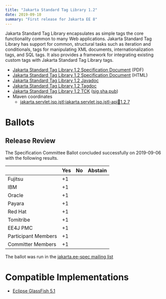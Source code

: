 ```yaml
---
title: "Jakarta Standard Tag Library 1.2"
date: 2019-09-10
summary: "First release for Jakarta EE 8"
---
```

Jakarta Standard Tag Library encapsulates as simple tags the core functionality common to many Web applications.
Jakarta Standard Tag Library has support for common, structural tasks such as iteration and conditionals, tags
for manipulating XML documents, internationalization tags, and SQL tags. It also provides a framework for integrating
existing custom tags with Jakarta Standard Tag Library tags.

* [Jakarta Standard Tag Library 1.2 Specification Document](./tags-1.2-spec.pdf) (PDF)
* [Jakarta Standard Tag Library 1.2 Specification Document](./tags-1.2-spec.html) (HTML)
* [Jakarta Standard Tag Library 1.2 Javadoc](./apidocs)
* [Jakarta Standard Tag Library 1.2 Tagdoc](./tagdocs)
* [Jakarta Standard Tag Library 1.2 TCK](https://download.eclipse.org/jakartaee/tags/1.2/jakarta-tags-tck-1.2.0.zip) ([sig](https://download.eclipse.org/jakartaee/tags/1.2/jakarta-tags-tck-1.2.0.zip.sig),[sha](https://download.eclipse.org/jakartaee/tags/1.2/jakarta-tags-tck-1.2.0.zip.sha256),[pub](https://raw.githubusercontent.com/jakartaee/specification-committee/master/jakartaee-spec-committee.pub))
* Maven coordinates
  * [jakarta.servlet.jsp.jstl:jakarta.servlet.jsp.jstl-api:jar:1.2.7](https://search.maven.org/artifact/jakarta.servlet.jsp.jstl/jakarta.servlet.jsp.jstl-api/1.2.7/jar)

# Ballots

## Release Review

The Specification Committee Ballot concluded successfully on 2019-09-06 with the following results.

|                       |  Yes    | No      | Abstain  |
|-----------------------|---------|---------|----------|
|Fujitsu                |   +1    |         |          |
|IBM                    |   +1    |         |          |
|Oracle                 |   +1    |         |          |
|Payara                 |   +1    |         |          |
|Red Hat                |   +1    |         |          |
|Tomitribe              |   +1    |         |          |
|EE4J PMC               |   +1    |         |          |
|Participant Members    |   +1    |         |          |
|Committer Members      |   +1    |         |          |

The ballot was run in the [jakarta.ee-spec mailing list](https://www.eclipse.org/lists/jakarta.ee-spec/msg00521.html)

# Compatible Implementations

* [Eclipse GlassFish 5.1](https://eclipse-ee4j.github.io/glassfish/)
